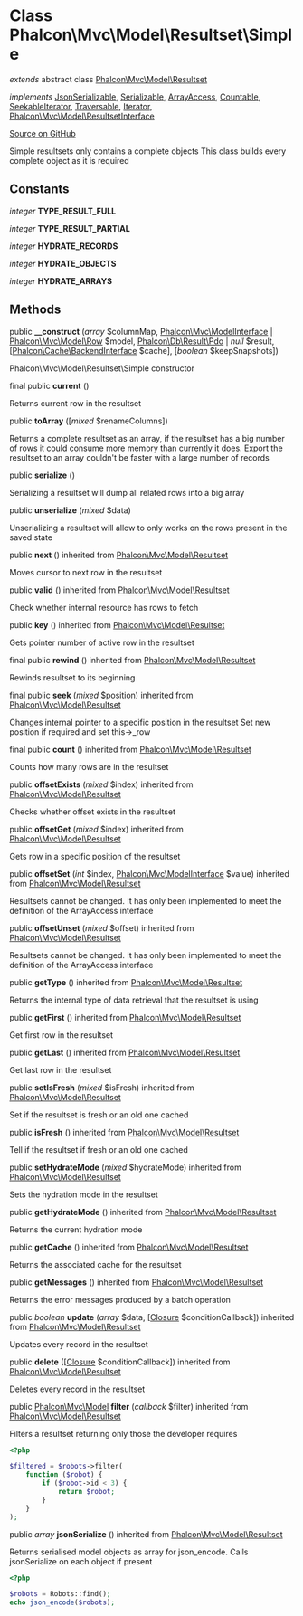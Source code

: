 # Class **Phalcon\\Mvc\\Model\\Resultset\\Simple**

*extends* abstract class [Phalcon\Mvc\Model\Resultset](/en/3.1.2/api/Phalcon_Mvc_Model_Resultset)

*implements* [JsonSerializable](http://php.net/manual/en/class.jsonserializable.php), [Serializable](http://php.net/manual/en/class.serializable.php), [ArrayAccess](http://php.net/manual/en/class.arrayaccess.php), [Countable](http://php.net/manual/en/class.countable.php), [SeekableIterator](http://php.net/manual/en/class.seekableiterator.php), [Traversable](http://php.net/manual/en/class.traversable.php), [Iterator](http://php.net/manual/en/class.iterator.php), [Phalcon\Mvc\Model\ResultsetInterface](/en/3.1.2/api/Phalcon_Mvc_Model_ResultsetInterface)

<a href="https://github.com/phalcon/cphalcon/blob/master/phalcon/mvc/model/resultset/simple.zep" class="btn btn-default btn-sm">Source on GitHub</a>

Simple resultsets only contains a complete objects
This class builds every complete object as it is required

## Constants
*integer* **TYPE_RESULT_FULL**

*integer* **TYPE_RESULT_PARTIAL**

*integer* **HYDRATE_RECORDS**

*integer* **HYDRATE_OBJECTS**

*integer* **HYDRATE_ARRAYS**

## Methods
public  **__construct** (*array* $columnMap, [Phalcon\Mvc\ModelInterface](/en/3.1.2/api/Phalcon_Mvc_ModelInterface) | [Phalcon\Mvc\Model\Row](/en/3.1.2/api/Phalcon_Mvc_Model_Row) $model, [Phalcon\Db\Result\Pdo](/en/3.1.2/api/Phalcon_Db_Result_Pdo) | *null* $result, [[Phalcon\Cache\BackendInterface](/en/3.1.2/api/Phalcon_Cache_BackendInterface) $cache], [*boolean* $keepSnapshots])

Phalcon\\Mvc\\Model\\Resultset\\Simple constructor

final public  **current** ()

Returns current row in the resultset

public  **toArray** ([*mixed* $renameColumns])

Returns a complete resultset as an array, if the resultset has a big number of rows
it could consume more memory than currently it does. Export the resultset to an array
couldn't be faster with a large number of records

public  **serialize** ()

Serializing a resultset will dump all related rows into a big array

public  **unserialize** (*mixed* $data)

Unserializing a resultset will allow to only works on the rows present in the saved state

public  **next** () inherited from [Phalcon\Mvc\Model\Resultset](/en/3.1.2/api/Phalcon_Mvc_Model_Resultset)

Moves cursor to next row in the resultset

public  **valid** () inherited from [Phalcon\Mvc\Model\Resultset](/en/3.1.2/api/Phalcon_Mvc_Model_Resultset)

Check whether internal resource has rows to fetch

public  **key** () inherited from [Phalcon\Mvc\Model\Resultset](/en/3.1.2/api/Phalcon_Mvc_Model_Resultset)

Gets pointer number of active row in the resultset

final public  **rewind** () inherited from [Phalcon\Mvc\Model\Resultset](/en/3.1.2/api/Phalcon_Mvc_Model_Resultset)

Rewinds resultset to its beginning

final public  **seek** (*mixed* $position) inherited from [Phalcon\Mvc\Model\Resultset](/en/3.1.2/api/Phalcon_Mvc_Model_Resultset)

Changes internal pointer to a specific position in the resultset
Set new position if required and set this->_row

final public  **count** () inherited from [Phalcon\Mvc\Model\Resultset](/en/3.1.2/api/Phalcon_Mvc_Model_Resultset)

Counts how many rows are in the resultset

public  **offsetExists** (*mixed* $index) inherited from [Phalcon\Mvc\Model\Resultset](/en/3.1.2/api/Phalcon_Mvc_Model_Resultset)

Checks whether offset exists in the resultset

public  **offsetGet** (*mixed* $index) inherited from [Phalcon\Mvc\Model\Resultset](/en/3.1.2/api/Phalcon_Mvc_Model_Resultset)

Gets row in a specific position of the resultset

public  **offsetSet** (*int* $index, [Phalcon\Mvc\ModelInterface](/en/3.1.2/api/Phalcon_Mvc_ModelInterface) $value) inherited from [Phalcon\Mvc\Model\Resultset](/en/3.1.2/api/Phalcon_Mvc_Model_Resultset)

Resultsets cannot be changed. It has only been implemented to meet the definition of the ArrayAccess interface

public  **offsetUnset** (*mixed* $offset) inherited from [Phalcon\Mvc\Model\Resultset](/en/3.1.2/api/Phalcon_Mvc_Model_Resultset)

Resultsets cannot be changed. It has only been implemented to meet the definition of the ArrayAccess interface

public  **getType** () inherited from [Phalcon\Mvc\Model\Resultset](/en/3.1.2/api/Phalcon_Mvc_Model_Resultset)

Returns the internal type of data retrieval that the resultset is using

public  **getFirst** () inherited from [Phalcon\Mvc\Model\Resultset](/en/3.1.2/api/Phalcon_Mvc_Model_Resultset)

Get first row in the resultset

public  **getLast** () inherited from [Phalcon\Mvc\Model\Resultset](/en/3.1.2/api/Phalcon_Mvc_Model_Resultset)

Get last row in the resultset

public  **setIsFresh** (*mixed* $isFresh) inherited from [Phalcon\Mvc\Model\Resultset](/en/3.1.2/api/Phalcon_Mvc_Model_Resultset)

Set if the resultset is fresh or an old one cached

public  **isFresh** () inherited from [Phalcon\Mvc\Model\Resultset](/en/3.1.2/api/Phalcon_Mvc_Model_Resultset)

Tell if the resultset if fresh or an old one cached

public  **setHydrateMode** (*mixed* $hydrateMode) inherited from [Phalcon\Mvc\Model\Resultset](/en/3.1.2/api/Phalcon_Mvc_Model_Resultset)

Sets the hydration mode in the resultset

public  **getHydrateMode** () inherited from [Phalcon\Mvc\Model\Resultset](/en/3.1.2/api/Phalcon_Mvc_Model_Resultset)

Returns the current hydration mode

public  **getCache** () inherited from [Phalcon\Mvc\Model\Resultset](/en/3.1.2/api/Phalcon_Mvc_Model_Resultset)

Returns the associated cache for the resultset

public  **getMessages** () inherited from [Phalcon\Mvc\Model\Resultset](/en/3.1.2/api/Phalcon_Mvc_Model_Resultset)

Returns the error messages produced by a batch operation

public *boolean* **update** (*array* $data, [[Closure](http://php.net/manual/en/class.closure.php) $conditionCallback]) inherited from [Phalcon\Mvc\Model\Resultset](/en/3.1.2/api/Phalcon_Mvc_Model_Resultset)

Updates every record in the resultset

public  **delete** ([[Closure](http://php.net/manual/en/class.closure.php) $conditionCallback]) inherited from [Phalcon\Mvc\Model\Resultset](/en/3.1.2/api/Phalcon_Mvc_Model_Resultset)

Deletes every record in the resultset

public [Phalcon\Mvc\Model](/en/3.1.2/api/Phalcon_Mvc_Model[]) **filter** (*callback* $filter) inherited from [Phalcon\Mvc\Model\Resultset](/en/3.1.2/api/Phalcon_Mvc_Model_Resultset)

Filters a resultset returning only those the developer requires

```php
<?php

$filtered = $robots->filter(
    function ($robot) {
        if ($robot->id < 3) {
            return $robot;
        }
    }
);

```

public *array* **jsonSerialize** () inherited from [Phalcon\Mvc\Model\Resultset](/en/3.1.2/api/Phalcon_Mvc_Model_Resultset)

Returns serialised model objects as array for json_encode.
Calls jsonSerialize on each object if present

```php
<?php

$robots = Robots::find();
echo json_encode($robots);

```


